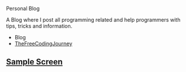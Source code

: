 Personal Blog

A Blog where I post all programming related and help programmers with tips, tricks and information.


<ul>
 <li>Blog</li>
 <li><a href= 'https://thefreecodingjourney.com/' target="_blank" rel="noopener noreferrer" >TheFreeCodingJourney</li>
</ul>

<h2>Sample Screen</h2>



<br>
